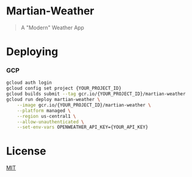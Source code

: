 # Martian-Weather
> A "Modern" Weather App

# Deploying
### GCP
```bash
gcloud auth login
gcloud config set project {YOUR_PROJECT_ID}
gcloud builds submit --tag gcr.io/{YOUR_PROJECT_ID}/martian-weather
gcloud run deploy martian-weather \
    --image gcr.io/{YOUR_PROJECT_ID}/martian-weather \
    --platform managed \
    --region us-central1 \
    --allow-unauthenticated \
    --set-env-vars OPENWEATHER_API_KEY={YOUR_API_KEY}
```

# License
[MIT](LICENSE.txt)